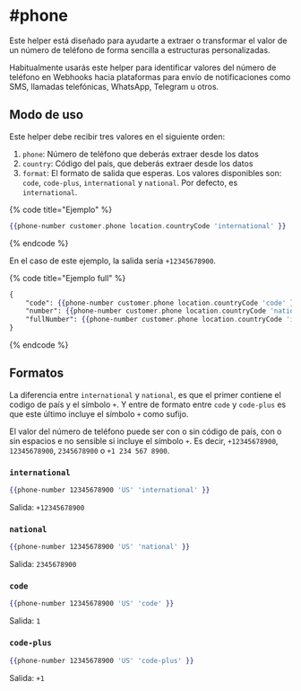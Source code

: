 # #phone

Este helper está diseñado para ayudarte a extraer o transformar el valor de un número de teléfono de forma sencilla a estructuras personalizadas.

Habitualmente usarás este helper para identificar valores del número de teléfono en Webhooks hacia plataformas para envío de notificaciones como SMS, llamadas telefónicas, WhatsApp, Telegram u otros.

## Modo de uso

Este helper debe recibir tres valores en el siguiente orden:

1. `phone`: Número de teléfono que deberás extraer desde los datos
2. `country`: Código del país, que deberás extraer desde los datos
3. `format`: El formato de salida que esperas. Los valores disponibles son: `code`, `code-plus`, `international` y `national`. Por defecto, es `international`.

{% code title="Ejemplo" %}
```handlebars
{{phone-number customer.phone location.countryCode 'international' }}
```
{% endcode %}

En el caso de este ejemplo, la salida sería `+12345678900`.

{% code title="Ejemplo full" %}
```handlebars
{
    "code": {{phone-number customer.phone location.countryCode 'code' }},
    "number": {{phone-number customer.phone location.countryCode 'national' }},
    "fullNumber": {{phone-number customer.phone location.countryCode 'international' }},
}
```
{% endcode %}

## Formatos

La diferencia entre `international` y `national`, es que el primer contiene el codigo de país y el símbolo `+`. Y entre de formato entre `code` y `code-plus` es que este último incluye el símbolo `+` como sufijo.

El valor del número de teléfono puede ser con o sin código de país, con o sin espacios e no sensible si incluye el símbolo `+`. Es decir, `+12345678900`, `12345678900`, `2345678900` o `+1 234 567 8900`.

### `international`

```handlebars
{{phone-number 12345678900 'US' 'international' }}
```

Salida: `+12345678900`

### `national`

```handlebars
{{phone-number 12345678900 'US' 'national' }}
```

Salida: `2345678900`

### `code`

```handlebars
{{phone-number 12345678900 'US' 'code' }}
```

Salida: `1`

### `code-plus`

```handlebars
{{phone-number 12345678900 'US' 'code-plus' }}
```

Salida: `+1`
